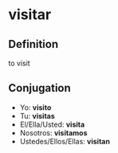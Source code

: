 # visitar

## Definition
to visit

## Conjugation

- Yo: **visito**
- Tu: **visitas**
- El/Ella/Usted: **visita**
- Nosotros: **visitamos**
- Ustedes/Ellos/Ellas: **visitan**